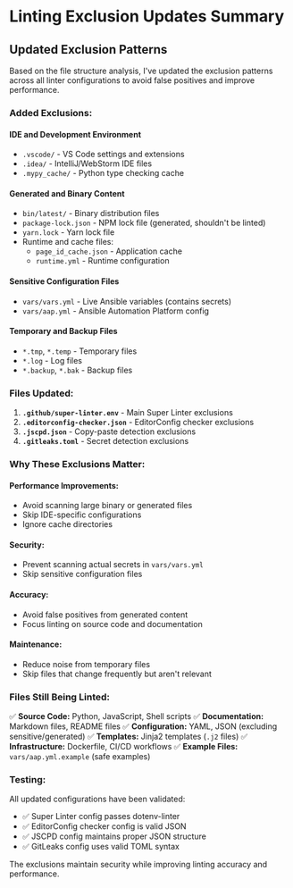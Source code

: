 # Linting Exclusion Updates Summary

## Updated Exclusion Patterns

Based on the file structure analysis, I've updated the exclusion patterns across all linter configurations to avoid false positives and improve performance.

### **Added Exclusions:**

#### **IDE and Development Environment**
- `.vscode/` - VS Code settings and extensions
- `.idea/` - IntelliJ/WebStorm IDE files
- `.mypy_cache/` - Python type checking cache

#### **Generated and Binary Content**
- `bin/latest/` - Binary distribution files
- `package-lock.json` - NPM lock file (generated, shouldn't be linted)
- `yarn.lock` - Yarn lock file
- Runtime and cache files:
  - `page_id_cache.json` - Application cache
  - `runtime.yml` - Runtime configuration

#### **Sensitive Configuration Files**
- `vars/vars.yml` - Live Ansible variables (contains secrets)
- `vars/aap.yml` - Ansible Automation Platform config

#### **Temporary and Backup Files**
- `*.tmp`, `*.temp` - Temporary files
- `*.log` - Log files
- `*.backup`, `*.bak` - Backup files

### **Files Updated:**

1. **`.github/super-linter.env`** - Main Super Linter exclusions
2. **`.editorconfig-checker.json`** - EditorConfig checker exclusions
3. **`.jscpd.json`** - Copy-paste detection exclusions
4. **`.gitleaks.toml`** - Secret detection exclusions

### **Why These Exclusions Matter:**

#### **Performance Improvements:**
- Avoid scanning large binary or generated files
- Skip IDE-specific configurations
- Ignore cache directories

#### **Security:**
- Prevent scanning actual secrets in `vars/vars.yml`
- Skip sensitive configuration files

#### **Accuracy:**
- Avoid false positives from generated content
- Focus linting on source code and documentation

#### **Maintenance:**
- Reduce noise from temporary files
- Skip files that change frequently but aren't relevant

### **Files Still Being Linted:**

✅ **Source Code:** Python, JavaScript, Shell scripts
✅ **Documentation:** Markdown files, README files
✅ **Configuration:** YAML, JSON (excluding sensitive/generated)
✅ **Templates:** Jinja2 templates (`.j2` files)
✅ **Infrastructure:** Dockerfile, CI/CD workflows
✅ **Example Files:** `vars/aap.yml.example` (safe examples)

### **Testing:**

All updated configurations have been validated:
- ✅ Super Linter config passes dotenv-linter
- ✅ EditorConfig checker config is valid JSON
- ✅ JSCPD config maintains proper JSON structure
- ✅ GitLeaks config uses valid TOML syntax

The exclusions maintain security while improving linting accuracy and performance.
